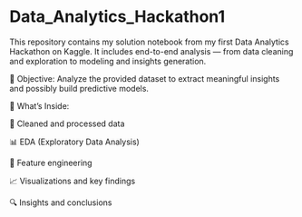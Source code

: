 # Data_Analytics_Hackathon1
This repository contains my solution notebook from my first Data Analytics Hackathon on Kaggle. It includes end-to-end analysis — from data cleaning and exploration to modeling and insights generation.

🏁 Objective: Analyze the provided dataset to extract meaningful insights and possibly build predictive models.

🚀 What’s Inside:

📁 Cleaned and processed data

📊 EDA (Exploratory Data Analysis)

🧠 Feature engineering

📈 Visualizations and key findings

🔍 Insights and conclusions
